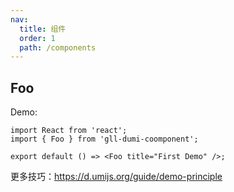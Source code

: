 ```yaml
---
nav:
  title: 组件
  order: 1
  path: /components
---
```


## Foo

Demo:

```tsx
import React from 'react';
import { Foo } from 'gll-dumi-coomponent';

export default () => <Foo title="First Demo" />;
```

更多技巧：https://d.umijs.org/guide/demo-principle
